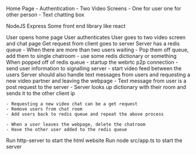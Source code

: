 Home Page
    - Authentication
    - Two Video Screens
        - One for user one for other person
        - Text chatting box

NodeJS
Express
Some front end library like react

User opens home page
User authenticates
User goes to two video screen and chat page
Get request from client goes to server
Server has a redis queue
    - When there are more than two users waiting
    - Pop them off queue, add them to single chatroom
    - use some redis dictionary or something
When popped off of redis queue
    - startup the webrtc p2p connection
    - send user information to signalling server
    - start video feed between the users
Server should also handle text messages from users and requesting a new video partner and leaving the webpage
    - Text message from user is a post request to the server
    - Server looks up dictionary with their room and sends it to the other client ip

    - Requesting a new video chat can be a get request
    - Remove users from chat room
    - Add users back to redis queue and repeat the above process

    - When a user leaves the webpage, delete the chatroom
    - Have the other user added to the redis queue


Run http-server to start the html website
Run node src/app.ts to start the server